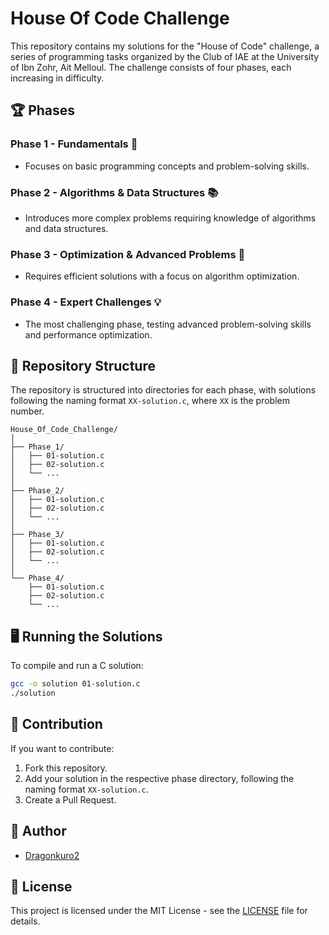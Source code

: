 # House Of Code Challenge

This repository contains my solutions for the "House of Code" challenge, a series of programming tasks organized by the Club of IAE at the University of Ibn Zohr, Ait Melloul. The challenge consists of four phases, each increasing in difficulty.

## 🏆 Phases

### Phase 1 - Fundamentals 🔰
- Focuses on basic programming concepts and problem-solving skills.

### Phase 2 - Algorithms & Data Structures 📚
- Introduces more complex problems requiring knowledge of algorithms and data structures.

### Phase 3 - Optimization & Advanced Problems 🚀
- Requires efficient solutions with a focus on algorithm optimization.

### Phase 4 - Expert Challenges 💡
- The most challenging phase, testing advanced problem-solving skills and performance optimization.

## 📂 Repository Structure

The repository is structured into directories for each phase, with solutions following the naming format `XX-solution.c`, where `XX` is the problem number.

```
House_Of_Code_Challenge/
│
├── Phase_1/
│   ├── 01-solution.c
│   ├── 02-solution.c
│   └── ...
│
├── Phase_2/
│   ├── 01-solution.c
│   ├── 02-solution.c
│   └── ...
│
├── Phase_3/
│   ├── 01-solution.c
│   ├── 02-solution.c
│   └── ...
│
└── Phase_4/
    ├── 01-solution.c
    ├── 02-solution.c
    └── ...
```

## 🖥️ Running the Solutions

To compile and run a C solution:

```sh
gcc -o solution 01-solution.c
./solution
```

## 🤝 Contribution

If you want to contribute:
1. Fork this repository.
2. Add your solution in the respective phase directory, following the naming format `XX-solution.c`.
3. Create a Pull Request.

## 🏅 Author

- [Dragonkuro2](https://github.com/Dragonkuro2)

## 📜 License

This project is licensed under the MIT License - see the [LICENSE](https://github.com/Dragonkuro2/House_Of_Code_Challenge/blob/main/LICENSE) file for details.
